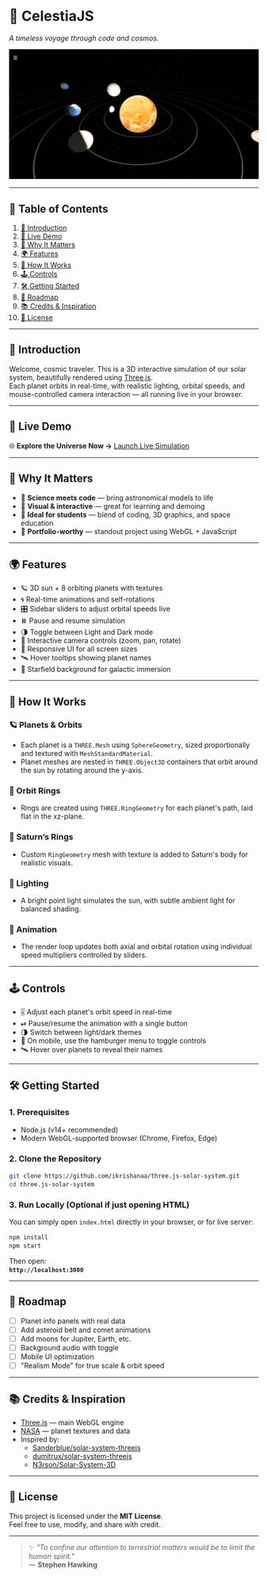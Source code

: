 # 🌌 CelestiaJS

_A timeless voyage through code and cosmos._

![Solar System Preview](./Screenshot%202025-07-05%20044416.png)

---

## 📜 Table of Contents

1. [📖 Introduction](#-introduction)  
2. [🚀 Live Demo](#-live-demo)  
3. [🎯 Why It Matters](#-why-it-matters)  
4. [🌍 Features](#-features)  
5. [🔧 How It Works](#-how-it-works)  
6. [🕹️ Controls](#-controls)  
7. [🛠️ Getting Started](#-getting-started)  
8. [🧭 Roadmap](#-roadmap)  
9. [📚 Credits & Inspiration](#-credits--inspiration)  
10. [📝 License](#-license)

---

## 📖 Introduction

Welcome, cosmic traveler. This is a 3D interactive simulation of our solar system, beautifully rendered using [Three.js](https://threejs.org/).  
Each planet orbits in real-time, with realistic lighting, orbital speeds, and mouse-controlled camera interaction — all running live in your browser.

---

## 🚀 Live Demo

🌐 **Explore the Universe Now →** [Launch Live Simulation](https://ikrishanaa.github.io/three.js-solar-system/)

---

## 🎯 Why It Matters

- 🔬 **Science meets code** — bring astronomical models to life  
- 🎨 **Visual & interactive** — great for learning and demoing  
- 🧠 **Ideal for students** — blend of coding, 3D graphics, and space education  
- 💼 **Portfolio-worthy** — standout project using WebGL + JavaScript  

---

## 🌍 Features

- 🪐 3D sun + 8 orbiting planets with textures  
- 🌀 Real-time animations and self-rotations  
- 🎛️ Sidebar sliders to adjust orbital speeds live  
- ⏸️ Pause and resume simulation  
- 🌗 Toggle between Light and Dark mode  
- 🧭 Interactive camera controls (zoom, pan, rotate)  
- 📱 Responsive UI for all screen sizes  
- 🛰️ Hover tooltips showing planet names  
- 🌌 Starfield background for galactic immersion

---

## 🔧 How It Works

### 🪐 Planets & Orbits
- Each planet is a `THREE.Mesh` using `SphereGeometry`, sized proportionally and textured with `MeshStandardMaterial`.
- Planet meshes are nested in `THREE.Object3D` containers that orbit around the sun by rotating around the y-axis.

### 🔁 Orbit Rings
- Rings are created using `THREE.RingGeometry` for each planet's path, laid flat in the xz-plane.

### 💫 Saturn’s Rings
- Custom `RingGeometry` mesh with texture is added to Saturn's body for realistic visuals.

### 🔦 Lighting
- A bright point light simulates the sun, with subtle ambient light for balanced shading.

### 🔄 Animation
- The render loop updates both axial and orbital rotation using individual speed multipliers controlled by sliders.

---

## 🕹️ Controls

- 🎚 Adjust each planet's orbit speed in real-time  
- ⏯ Pause/resume the animation with a single button  
- 🌗 Switch between light/dark themes  
- 📱 On mobile, use the hamburger menu to toggle controls  
- 🛰 Hover over planets to reveal their names

---

## 🛠️ Getting Started

### 1. Prerequisites

- Node.js (v14+ recommended)
- Modern WebGL-supported browser (Chrome, Firefox, Edge)

### 2. Clone the Repository

```bash
git clone https://github.com/ikrishanaa/three.js-solar-system.git
cd three.js-solar-system
```

### 3. Run Locally (Optional if just opening HTML)

You can simply open `index.html` directly in your browser, or for live server:

```bash
npm install
npm start
```

Then open:  
**`http://localhost:3000`**

---

## 🧭 Roadmap

- [ ] Planet info panels with real data  
- [ ] Add asteroid belt and comet animations  
- [ ] Add moons for Jupiter, Earth, etc.  
- [ ] Background audio with toggle  
- [ ] Mobile UI optimization  
- [ ] "Realism Mode" for true scale & orbit speed

---

## 📚 Credits & Inspiration

- [Three.js](https://threejs.org/) — main WebGL engine  
- [NASA](https://solarsystem.nasa.gov/resources/) — planet textures and data  
- Inspired by:
  - [Sanderblue/solar-system-threejs](https://github.com/sanderblue/solar-system-threejs)
  - [dumitrux/solar-system-threejs](https://github.com/dumitrux/solar-system-threejs)
  - [N3rson/Solar-System-3D](https://github.com/N3rson/Solar-System-3D)

---

## 📝 License

This project is licensed under the **MIT License**.  
Feel free to use, modify, and share with credit.

---

> ✨ _"To confine our attention to terrestrial matters would be to limit the human spirit."_  
> — **Stephen Hawking**
